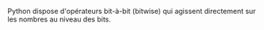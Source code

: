 Python dispose d'opérateurs bit-à-bit (bitwise) qui agissent directement sur les nombres au niveau des bits.